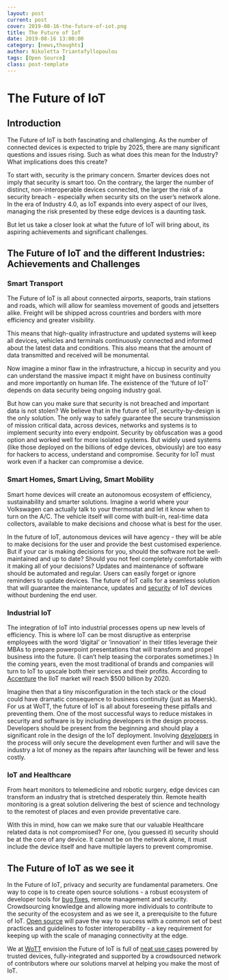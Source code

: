 ```yaml
---
layout: post
current: post
cover: 2019-08-16-the-future-of-iot.png
title: The Future of IoT
date: 2019-08-16 13:00:00
category: [news,thoughts]
author: Nikoletta Triantafyllopoulou
tags: [Open Source]
class: post-template
---
```

# The Future of IoT

## Introduction

The Future of IoT is both fascinating and challenging. As the number of connected devices is expected to triple by 2025, there are many significant questions and issues rising. Such as what does this mean for the Industry? What implications does this create?

To start with, security is the primary concern. Smarter devices does not imply that security is smart too. On the contrary, the larger the number of distinct, non-interoperable devices connected, the larger the risk of a security breach - especially when security sits on the user’s network alone. In the era of Industry 4.0, as IoT expands into every aspect of our lives, managing the risk presented by these edge devices is a daunting task. 

But let us take a closer look at what the future of IoT will bring about, its aspiring achievements and significant challenges.  


## The Future of IoT and the different Industries: Achievements and Challenges

### Smart Transport
The Future of IoT is all about connected airports, seaports, train stations and roads, which will allow for seamless movement of goods and jetsetters alike. Freight will be shipped across countries and borders with more efficiency and greater visibility. 

This means that high-quality infrastructure and updated systems will keep all devices, vehicles and terminals continuously connected and informed about the latest data and conditions. This also means that the amount of data transmitted and received will be monumental. 

Now imagine a minor flaw in the infrastructure, a hiccup in security and you can understand the massive impact it might have on business continuity and more importantly on human life. The existence of the ‘future of IoT’ depends on data security being ongoing industry goal. 

But how can you make sure that security is not breached and important data is not stolen? We believe that in the future of IoT, security-by-design is the only solution. The only way to safely guarantee the secure transmission of mission critical data, across devices, networks and systems is to implement security into every endpoint. Security by obfuscation was a good option and worked well for more isolated systems. But widely used systems (like those deployed on the billions of edge devices, obviously) are too easy for hackers to access, understand and compromise. Security for IoT must work even if a hacker can compromise a device.  



### Smart Homes, Smart Living, Smart Mobility
Smart home devices will create an autonomous ecosystem of efficiency, sustainability and smarter solutions. Imagine a world where your Volkswagen can actually talk to your thermostat and let it know when to turn on the A/C. The vehicle itself will come with built-in, real-time data collectors, available to make decisions and choose what is best for the user.
 
In the future of IoT, autonomous devices will have agency - they will be able to make decisions for the user and provide the best customised experience. But if your car is making decisions for you, should the software not be well-maintained and up to date? Should you not feel completely comfortable with it making all of your decisions? Updates and maintenance of software should be automated and regular.  Users can easily forget or ignore reminders to update devices. The future of IoT calls for a seamless solution that will guarantee the maintenance, updates and [security](https://wott.io/blog/thoughts/2019/06/22/wott-secures-the-internet-of-things) of IoT devices without burdening the end user. 


### Industrial IoT
The integration of IoT into industrial processes opens up new levels of efficiency. This is where IoT can be most disruptive as enterprise employees with the word ‘digital’ or ‘innovation’ in their titles leverage their MBAs to prepare powerpoint presentations that will transform and propel business into the future. (I can’t help teasing the corporates sometimes.) In the coming years, even the most traditional of brands and companies will turn to IoT to upscale both their services and their profits.  According to [Accenture](https://www.accenture.com/t20150523t023633z__w__/us-en/_acnmedia/accenture/conversion-assets/dotcom/documents/global/pdf/dualpub_11/accenture-driving-unconventional-growth-through-iiot.pdfla=en) the IIoT market will reach $500 billion by 2020. 

Imagine then that a tiny misconfiguration in the tech stack or the cloud could have dramatic consequence to business continuity (just as Maersk). For us at WoTT, the future of IoT is all about foreseeing these pitfalls and preventing them. One of the most successful ways to reduce mistakes in security and software is by including developers in the design process. Developers should be present from the beginning and should play a significant role in the design of the IoT deployment.  Involving [developers](https://wott.io/blog/thoughts/2019/06/23/why-shift-left-security-is-relevant-for-iot) in the process will only secure the development even further and will save the industry a lot of money as the repairs after launching will be fewer and less costly.

### IoT and Healthcare
From heart monitors to telemedicine and robotic surgery, edge devices can transform an industry that is stretched desperately thin. Remote health monitoring is a great solution delivering the best of science and technology to the remotest of places and even provide preventative care. 

With this in mind, how can we make sure that our valuable Healthcare related data is not compromised? For one, (you guessed it) security should be at the core of any device. It cannot be on the network alone, it must include the device itself and have multiple layers to prevent compromise.

## The Future of IoT as we see it

In the Future of IoT, privacy and security are fundamental parameters. One way to cope is to create open source solutions - a robust ecosystem of developer tools for [bug fixes](https://www.memfault.com), remote management and security. Crowdsourcing knowledge and allowing more individuals to contribute to the security of the ecosystem and as we see it, a prerequisite to the future of IoT.  [Open source](https://wott.io/blog/thoughts/2019/06/25/why-open-source-solutions-are-critical-for-IoT) will pave the way to success with a common set of best practices and guidelines to foster interoperability - a key requirement for keeping up with the scale of managing connectivity at the edge.  

We at [WoTT](https://wott.io/) envision the Future of IoT is full of [neat use cases](https://wott.io/blog/news/2019/06/20/why-we-are-doing-what-we-do) powered by trusted devices, fully-integrated and supported by a crowdsourced network of contributors where our solutions marvel at helping you make the most of IoT.